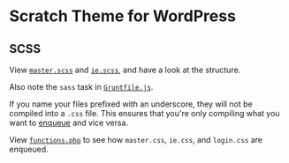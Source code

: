 # Scratch Theme for WordPress

## SCSS

View [`master.scss`](https://github.com/zackphilipps/scratch-theme/blob/master/scss/master.scss) and [`ie.scss`](https://github.com/zackphilipps/scratch-theme/blob/master/scss/ie.scss), and have a look at the structure. 

Also note the `sass` task in [`Gruntfile.js`](https://github.com/zackphilipps/scratch-theme/blob/master/grunt/Gruntfile.js).

If you name your files prefixed with an underscore, they will not be compiled into a `.css` file. This ensures that you're only compiling what you want to [enqueue](http://codex.wordpress.org/Function_Reference/wp_enqueue_style) and vice versa. 

View [`functions.php`](https://github.com/zackphilipps/scratch-theme/blob/master/functions.php) to see how `master.css`, `ie.css`, and `login.css` are enqueued.